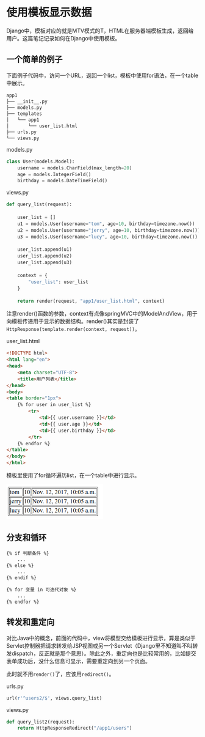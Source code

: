 # 使用模板显示数据

Django中，模板对应的就是MTV模式的T，HTML在服务器端模板生成，返回给用户。这篇笔记记录如何在Django中使用模板。

## 一个简单的例子

下面例子代码中，访问一个URL，返回一个list，模板中使用for语法，在一个table中展示。

```
app1
├── __init__.py
├── models.py
├── templates
│   └── app1
│       └── user_list.html
├── urls.py
└── views.py
```

models.py
```python
class User(models.Model):
    username = models.CharField(max_length=20)
    age = models.IntegerField()
    birthday = models.DateTimeField()
```

views.py
```python
def query_list(request):

	user_list = []
	u1 = models.User(username="tom", age=10, birthday=timezone.now())
	u2 = models.User(username="jerry", age=10, birthday=timezone.now())
	u3 = models.User(username="lucy", age=10, birthday=timezone.now())

	user_list.append(u1)
	user_list.append(u2)
	user_list.append(u3)

	context = {
		"user_list": user_list
	}

	return render(request, "app1/user_list.html", context)
```

注意render()函数的参数，context有点像springMVC中的ModelAndView，用于向模板传递用于显示的数据结构。render()其实是封装了`HttpResponse(template.render(context, request))`。

user_list.html
```html
<!DOCTYPE html>
<html lang="en">
<head>
	<meta charset="UTF-8">
	<title>用户列表</title>
</head>
<body>
<table border="1px">
	{% for user in user_list %}
		<tr>
			<td>{{ user.username }}</td>
			<td>{{ user.age }}</td>
			<td>{{ user.birthday }}</td>
		</tr>
	{% endfor %}
</table>
</body>
</html>
```

模板里使用了for循环遍历list，在一个table中进行显示。

![](res/1.png)


## 分支和循环

```
{% if 判断条件 %}
    ...
{% else %}
    ...
{% endif %}
```

```
{% for 变量 in 可迭代对象 %}
    ...
{% endfor %}
```

## 转发和重定向

对比Java中的概念，前面的代码中，view将模型交给模板进行显示，算是类似于Servlet控制器把请求转发给JSP视图或另一个Servlet（Django里不知道叫不叫转发dispatch，反正就是那个意思）。除此之外，重定向也是比较常用的，比如提交表单成功后，没什么信息可显示，需要重定向到另一个页面。

此时就不用`render()`了，应该用`redirect()`。

urls.py
```python
url(r'^users2/$', views.query_list)
```

views.py
```python
def query_list2(request):
	return HttpResponseRedirect("/app1/users")
```
